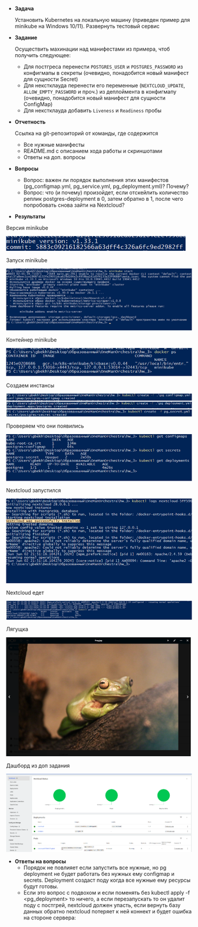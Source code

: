 - **Задача**
    
    Установить Kubernetes на локальную машину (приведен пример для minikube на Windows 10/11). Развернуть тестовый сервис

- **Задание**
    
    Осуществить махинации над манифестами из примера, чтоб получить следующее:
    
    - Для постгреса перенести `POSTGRES_USER` и `POSTGRES_PASSWORD` из конфигмапы в секреты (очевидно, понадобится новый манифест для сущности Secret)
    - Для некстклауда перенести его переменные (`NEXTCLOUD_UPDATE`, `ALLOW_EMPTY_PASSWORD` и проч.) из деплоймента в конфигмапу (очевидно, понадобится новый манифест для сущности ConfigMap)
    - Для некстклауда добавить `Liveness` и `Readiness` пробы
 
- **Отчетность**
  
  Ссылка на git-репозиторий от команды, где содержится
  
  - Все нужные манифесты
  - README.md с описанием хода работы и скриншотами
  - Ответы на доп. вопросы
 
- **Вопросы**
  - Вопрос: важен ли порядок выполнения этих манифестов (pg_configmap.yml, pg_service.yml, pg_deployment.yml)? Почему?
  - Вопрос: что (и почему) произойдет, если отскейлить количество реплик postgres-deployment в 0, затем обратно в 1, после чего попробовать снова зайти на Nextcloud?


- **Результаты**

Версия minikube

![1](./assets/Version.PNG)

Запуск minikube

![2](./assets/Start.PNG)

Контейнер minikube

![3](./assets/Container_exist.PNG)

Создаем инстансы

![4](./assets/Pg_configmap.PNG)
![5](./assets/Pg_deployment.PNG)
![6](./assets/Pg_secret.PNG)

Проверяем что они появились

![7](./assets/Get.PNG)

Nextcloud запустился

![8](./assets/Nextcloud.PNG)

Nextcloud едет

![9](./assets/NextcloudWorking.PNG)

Лягущка

![10](./assets/nextcloud_frog.PNG)

Дашборд из доп задания

![11](./assets/Dash.PNG)

- **Ответы на вопросы**
  - Порядок не повлияет если запустить все нужные, но pg deployment не будет работать без нужных ему configmap и secrets. Deployment создаст поду когда все нужные ему ресурсы будут готовы.
  - Если это вопрос с подвохом и если поменять без kubectl apply -f <pg_deployment> то ничего, а если перезапускать то он удалит поду с постгрей, nextcloud должен упасть, если вернуть базу данных обратно nextcloud потеряет к ней коннект и будет ошибка на стороне сервера:
